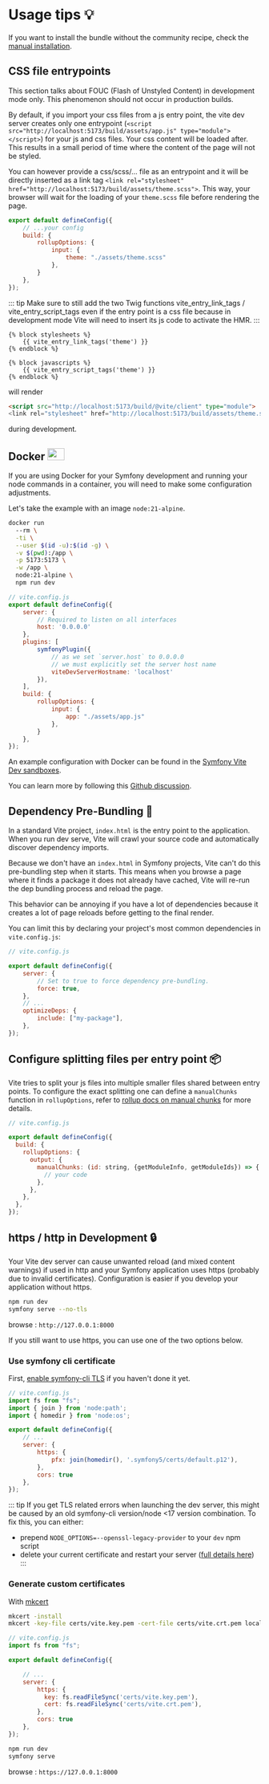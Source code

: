 
# Usage tips 💡

If you want to install the bundle without the community recipe, check the [manual installation](/extra/manual-installation.html).

## CSS file entrypoints

This section talks about FOUC (Flash of Unstyled Content) in development mode only. This phenomenon should not occur in production builds.

By default, if you import your css files from a js entry point, the vite dev server creates only one entrypoint (`<script src="http://localhost:5173/build/assets/app.js" type="module"></script>`) for your js and css files. Your css content will be loaded after. This results in a small period of time where the content of the page will not be styled.

You can however provide a css/scss/... file as an entrypoint and it will be directly inserted as a link tag `<link rel="stylesheet" href="http://localhost:5173/build/assets/theme.scss">`.
This way, your browser will wait for the loading of your `theme.scss` file before rendering the page.

```js
export default defineConfig({
    // ...your config
    build: {
        rollupOptions: {
            input: {
                theme: "./assets/theme.scss"
            },
        }
    },
});
```

::: tip
Make sure to still add the two Twig functions vite_entry_link_tags / vite_entry_script_tags
even if the entry point is a css file because in development mode Vite will need to insert its js code to activate the HMR.
:::

```twig
{% block stylesheets %}
    {{ vite_entry_link_tags('theme') }}
{% endblock %}

{% block javascripts %}
    {{ vite_entry_script_tags('theme') }}
{% endblock %}
```

will render
```html
<script src="http://localhost:5173/build/@vite/client" type="module">
<link rel="stylesheet" href="http://localhost:5173/build/assets/theme.scss">
```
during development.

## Docker <img src="/images/logo-docker.svg" width="34" height="24" style="display: inline;" />

If you are using Docker for your Symfony development and running your node commands in a container, you will need to make some configuration adjustments.

Let's take the example with an image `node:21-alpine`.

```bash
docker run
  --rm \
  -ti \
  --user $(id -u):$(id -g) \
  -v $(pwd):/app \
  -p 5173:5173 \
  -w /app \
  node:21-alpine \
  npm run dev
```


```js
// vite.config.js
export default defineConfig({
    server: {
        // Required to listen on all interfaces
        host: '0.0.0.0'
    },
    plugins: [
        symfonyPlugin({
            // as we set `server.host` to 0.0.0.0
            // we must explicitly set the server host name
            viteDevServerHostname: 'localhost'
        }),
    ],
    build: {
        rollupOptions: {
            input: {
                app: "./assets/app.js"
            },
        }
    },
});
```

An example configuration with Docker can be found in the [Symfony Vite Dev sandboxes](https://github.com/lhapaipai/symfony-vite-dev/tree/main/playground).

You can learn more by following this [Github discussion](https://github.com/lhapaipai/vite-bundle/issues/26).



## Dependency Pre-Bundling 🏃

In a standard Vite project, `index.html` is the entry point to the application. When you run dev serve, Vite will crawl your source code and automatically discover dependency imports.

Because we don't have an `index.html` in Symfony projects, Vite can't do this pre-bundling step when it starts.
This means when you browse a page where it finds a package it does not already have cached, Vite will re-run the dep bundling process and reload the page.

This behavior can be annoying if you have a lot of dependencies because it creates a lot of page reloads before getting to the final render.

You can limit this by declaring your project's most common dependencies in `vite.config.js`:

```js
// vite.config.js

export default defineConfig({
    server: {
        // Set to true to force dependency pre-bundling.
        force: true,
    },
    // ...
    optimizeDeps: {
        include: ["my-package"],
    },
});
```
## Configure splitting files per entry point 📦

Vite tries to split your js files into multiple smaller files shared between entry points.
To configure the exact splitting one can define a `manualChunks` function in `rollupOptions`, refer to [rollup docs on manual chunks](https://rollupjs.org/configuration-options/#output-manualchunks) for more details.

```js
// vite.config.js

export default defineConfig({
  build: {
    rollupOptions: {
      output: {
        manualChunks: (id: string, {getModuleInfo, getModuleIds}) => {
          // your code
        },
      },
    },
  },
});
```

## https / http in Development 🔒

Your Vite dev server can cause unwanted reload (and mixed content warnings) if used in http and your Symfony application uses https (probably due to invalid certificates). Configuration is easier if you develop your application without https.

```bash
npm run dev
symfony serve --no-tls
```

browse : `http://127.0.0.1:8000`

If you still want to use https, you can use one of the two options below.

### Use symfony cli certificate

First, [enable symfony-cli TLS](https://symfony.com/doc/current/setup/symfony_server.html#enabling-tls) if you haven't done it yet.

```js
// vite.config.js
import fs from "fs";
import { join } from 'node:path';
import { homedir } from 'node:os';

export default defineConfig({
    // ...
    server: {
        https: {
            pfx: join(homedir(), '.symfony5/certs/default.p12'),
        },
        cors: true
    },
});
```

::: tip
If you get TLS related errors when launching the dev server, this might be caused by an old symfony-cli version/node <17 version combination.
To fix this, you can either:
 - prepend `NODE_OPTIONS=--openssl-legacy-provider` to your `dev` npm script
 - delete your current certificate and restart your server ([full details here](https://github.com/symfony/symfony-docs/pull/19369))
:::

### Generate custom certificates

With [mkcert](https://github.com/FiloSottile/mkcert)

```bash
mkcert -install
mkcert -key-file certs/vite.key.pem -cert-file certs/vite.crt.pem localhost 127.0.0.1
```

```js
// vite.config.js
import fs from "fs";

export default defineConfig({

    // ...
    server: {
        https: {
          key: fs.readFileSync('certs/vite.key.pem'),
          cert: fs.readFileSync('certs/vite.crt.pem'),
        },
        cors: true
    },
});
```

```bash
npm run dev
symfony serve
```

browse : `https://127.0.0.1:8000`
